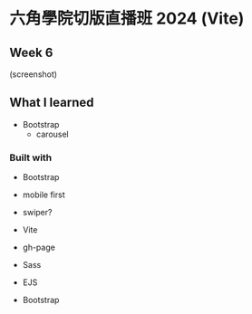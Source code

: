 # 六角學院切版直播班 2024 (Vite)

## Week 6

(screenshot)

## What I learned

- Bootstrap
  - carousel


### Built with

- Bootstrap
- mobile first
- swiper?




- Vite
- gh-page
- Sass
- EJS
- Bootstrap

